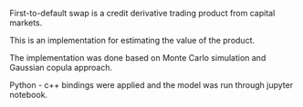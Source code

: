 
First-to-default swap is a credit derivative trading product from capital markets.

This is an implementation for estimating the value of the product. 

The implementation was done based on Monte Carlo simulation and Gaussian copula approach. 

Python - c++ bindings were applied and the model was run through jupyter notebook.
